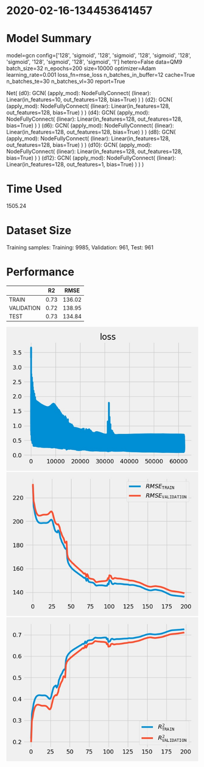 2020-02-16-134453641457
===========================
# Model Summary
model=gcn
config=['128', 'sigmoid', '128', 'sigmoid', '128', 'sigmoid', '128', 'sigmoid', '128', 'sigmoid', '128', 'sigmoid', '1']
hetero=False
data=QM9
batch_size=32
n_epochs=200
size=10000
optimizer=Adam
learning_rate=0.001
loss_fn=mse_loss
n_batches_in_buffer=12
cache=True
n_batches_te=30
n_batches_vl=30
report=True

Net(
  (d0): GCN(
    (apply_mod): NodeFullyConnect(
      (linear): Linear(in_features=10, out_features=128, bias=True)
    )
  )
  (d2): GCN(
    (apply_mod): NodeFullyConnect(
      (linear): Linear(in_features=128, out_features=128, bias=True)
    )
  )
  (d4): GCN(
    (apply_mod): NodeFullyConnect(
      (linear): Linear(in_features=128, out_features=128, bias=True)
    )
  )
  (d6): GCN(
    (apply_mod): NodeFullyConnect(
      (linear): Linear(in_features=128, out_features=128, bias=True)
    )
  )
  (d8): GCN(
    (apply_mod): NodeFullyConnect(
      (linear): Linear(in_features=128, out_features=128, bias=True)
    )
  )
  (d10): GCN(
    (apply_mod): NodeFullyConnect(
      (linear): Linear(in_features=128, out_features=128, bias=True)
    )
  )
  (d12): GCN(
    (apply_mod): NodeFullyConnect(
      (linear): Linear(in_features=128, out_features=1, bias=True)
    )
  )
)
# Time Used 
1505.24

# Dataset Size
Training samples: 
Training: 9985, Validation: 961, Test: 961
# Performance
|              |R2            |RMSE          |
|------------- |------------- |------------- |
|TRAIN         |0.73          |136.02        |
|VALIDATION    |0.72          |138.95        |
|TEST          |0.73          |134.84        |

<div align="center"><img src="loss.jpg" width="600"></div>
<div align="center"><img src="RMSE.jpg" width="600"></div>
<div align="center"><img src="R2.jpg" width="600"></div>